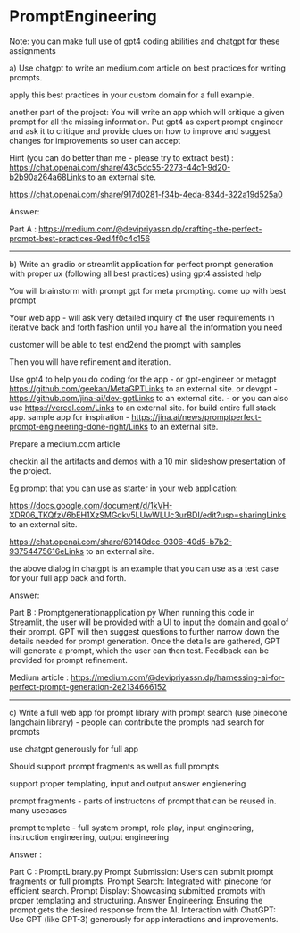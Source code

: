 # PromptEngineering

Note: you can make full use of gpt4 coding abilities and chatgpt for these assignments

 

a) Use chatgpt to write an medium.com article on best practices for writing prompts.

apply this best practices in your custom domain for a full example. 

another part of the project: You will write an app which will critique a given prompt for all the missing information. Put gpt4 as expert prompt engineer and ask it to critique and provide clues on how to improve and suggest changes for improvements so user can accept

 

Hint (you can do better than me - please try to extract best) :
https://chat.openai.com/share/43c5dc55-2273-44c1-9d20-b2b90a264a68Links to an external site.

https://chat.openai.com/share/917d0281-f34b-4eda-834d-322a19d525a0

Answer:

Part A : https://medium.com/@devipriyassn.dp/crafting-the-perfect-prompt-best-practices-9ed4f0c4c156

*************************************************************************************************************************************************************************************

b) Write an gradio or streamlit application for perfect prompt generation with proper ux  (following all best practices) using gpt4 assisted help

You will brainstorm with prompt gpt for meta prompting. come up with best prompt

Your web app -  will ask very detailed inquiry of the user requirements in iterative back and forth fashion until you have all the information you need

 

customer  will be able to test end2end the prompt with samples 

 

Then you will have refinement and iteration.

 

Use gpt4 to help you do coding for the app - or gpt-engineer or metagpt https://github.com/geekan/MetaGPTLinks to an external site. or devgpt - https://github.com/jina-ai/dev-gptLinks to an external site. - or you can also use https://vercel.com/Links to an external site. for build entire full stack app. sample app for inspiration - https://jina.ai/news/promptperfect-prompt-engineering-done-right/Links to an external site.

 

Prepare a medium.com article

checkin all the artifacts and demos with a 10 min slideshow presentation of the project.

Eg prompt that you can use as starter in your web application:

 

https://docs.google.com/document/d/1kVH-XDR06_TKQfzV6bEH1XzSMGdkv5LUwWLUc3urBDI/edit?usp=sharingLinks to an external site.

 

https://chat.openai.com/share/69140dcc-9306-40d5-b7b2-93754475616eLinks to an external site.

 

the above dialog in chatgpt is an example that you can use as a test case for your full app back and forth.

Answer:

Part B : Promptgenerationapplication.py 
When running this code in Streamlit, the user will be provided with a UI to input the domain and goal of their prompt. GPT will then suggest questions to further narrow down the details needed for prompt generation. Once the details are gathered, GPT will generate a prompt, which the user can then test. Feedback can be provided for prompt refinement.

Medium article : https://medium.com/@devipriyassn.dp/harnessing-ai-for-perfect-prompt-generation-2e2134666152

******************************************************************************************************************************************************************************

c) Write a full web app for prompt library with prompt search (use pinecone langchain library) - people can contribute the prompts nad search for prompts

 

use chatgpt generously for full app 

Should support prompt fragments as well as full prompts

support proper templating, input and output answer engienering

prompt fragments - parts of instructons of prompt that can be reused in. many usecases

 

prompt template - full system prompt, role play, input engineering, instruction engineering, output engineering

Answer : 

Part C : PromptLibrary.py
Prompt Submission: Users can submit prompt fragments or full prompts. 
Prompt Search: Integrated with pinecone for efficient search. Prompt Display: Showcasing submitted prompts with proper templating and structuring. 
Answer Engineering: Ensuring the prompt gets the desired response from the AI. 
Interaction with ChatGPT: Use GPT (like GPT-3) generously for app interactions and improvements.

